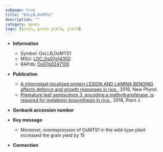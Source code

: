 ```yaml
---
subpage: true
title: "OsLLB,OsMTS1"
description: ""
category: genes
tags: [grain, grain yield, yield]
---
```


* **Information**  
    + Symbol: OsLLB,OsMTS1  
    + MSU: [LOC_Os07g14350](http://rice.plantbiology.msu.edu/cgi-bin/ORF_infopage.cgi?orf=LOC_Os07g14350)  
    + RAPdb: [Os07g0247100](http://rapdb.dna.affrc.go.jp/viewer/gbrowse_details/irgsp1?name=Os07g0247100)  

* **Publication**  
    + [A chloroplast-localized protein LESION AND LAMINA BENDING affects defence and growth responses in rice.](http://www.ncbi.nlm.nih.gov/pubmed?term=A+chloroplast-localized+protein+LESION+AND+LAMINA+BENDING+affects+defence+and+growth+responses+in+rice.%5BTitle%5D), 2016, New Phytol.
    + [Premature leaf senescence 3, encoding a methyltransferase, is required for melatonin biosynthesis in rice.](http://www.ncbi.nlm.nih.gov/pubmed?term=Premature+leaf+senescence+3,+encoding+a+methyltransferase,+is+required+for+melatonin+biosynthesis+in+rice.%5BTitle%5D), 2018, Plant J.

* **Genbank accession number**  

* **Key message**  
    + Moreover, overexpression of OsMTS1 in the wild-type plant increased the grain yield by 15

* **Connection**  



